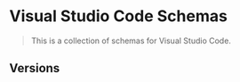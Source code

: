 # Visual Studio Code Schemas

> This is a collection of schemas for Visual Studio Code.


## Versions

